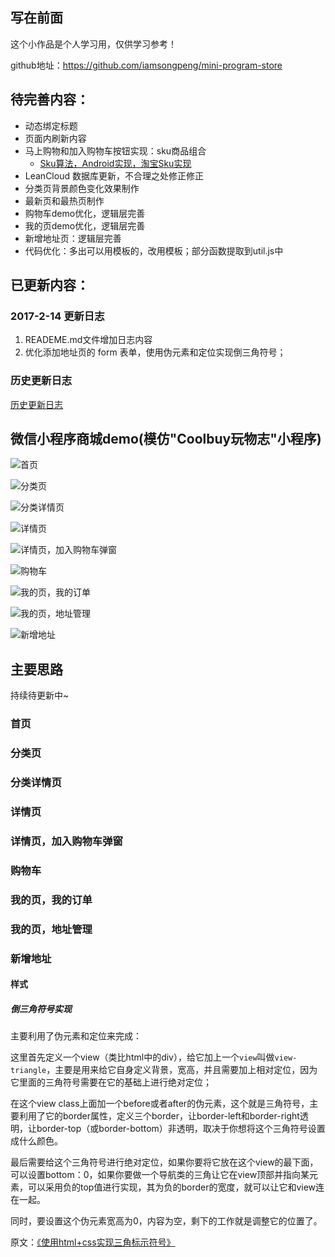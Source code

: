 ## 写在前面

这个小作品是个人学习用，仅供学习参考！

github地址：https://github.com/iamsongpeng/mini-program-store

## 待完善内容：

* 动态绑定标题
* 页面内刷新内容
* 马上购物和加入购物车按钮实现：sku商品组合
    * [Sku算法，Android实现，淘宝Sku实现](https://github.com/DesignPCode/Sku)
* LeanCloud 数据库更新，不合理之处修正修正
* 分类页背景颜色变化效果制作
* 最新页和最热页制作
* 购物车demo优化，逻辑层完善
* 我的页demo优化，逻辑层完善
* 新增地址页：逻辑层完善
* 代码优化：多出可以用模板的，改用模板；部分函数提取到util.js中

## 已更新内容：

### 2017-2-14 更新日志

1. READEME.md文件增加日志内容
2. 优化添加地址页的 form 表单，使用伪元素和定位实现倒三角符号；

### 历史更新日志

[历史更新日志]()

## 微信小程序商城demo(模仿"Coolbuy玩物志"小程序)

![首页](http://odhng6tv1.bkt.clouddn.com/mini-program-store-index.png)

![分类页](http://odhng6tv1.bkt.clouddn.com/mini-program-store-classify.png)

![分类详情页](http://odhng6tv1.bkt.clouddn.com/mini-program-store-classifydetail.png)

![详情页](http://odhng6tv1.bkt.clouddn.com/mini-program-store-detail.png)

![详情页，加入购物车弹窗](http://odhng6tv1.bkt.clouddn.com/mini-program-store-to-cart.png)

![购物车](http://odhng6tv1.bkt.clouddn.com/mini-program-store-cart.png)

![我的页，我的订单](http://odhng6tv1.bkt.clouddn.com/mini-program-store-order.png)

![我的页，地址管理](http://odhng6tv1.bkt.clouddn.com/mini-program-store-address.png)

![新增地址](http://odhng6tv1.bkt.clouddn.com/mini-program-store-add-address01.png)

## 主要思路

持续待更新中~

### 首页
### 分类页
### 分类详情页
### 详情页
### 详情页，加入购物车弹窗
### 购物车
### 我的页，我的订单
### 我的页，地址管理

### 新增地址

#### 样式

##### 倒三角符号实现

主要利用了伪元素和定位来完成：

这里首先定义一个view（类比html中的div），给它加上一个`view`叫做`view-triangle`，主要是用来给它自身定义背景，宽高，并且需要加上相对定位，因为它里面的三角符号需要在它的基础上进行绝对定位；

在这个view class上面加一个before或者after的伪元素，这个就是三角符号，主要利用了它的border属性，定义三个border，让border-left和border-right透明，让border-top（或border-bottom）非透明，取决于你想将这个三角符号设置成什么颜色。

最后需要给这个三角符号进行绝对定位，如果你要将它放在这个view的最下面，可以设置bottom：0，如果你要做一个导航类的三角让它在view顶部并指向某元素，可以采用负的top值进行实现，其为负的border的宽度，就可以让它和view连在一起。

同时，要设置这个伪元素宽高为0，内容为空，剩下的工作就是调整它的位置了。

原文：[《使用html+css实现三角标示符号》](http://www.cnblogs.com/myzhibie/p/4103710.html)
